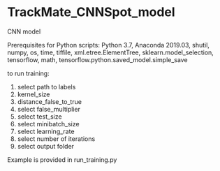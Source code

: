 # TrackMate_CNNSpot_model
CNN model

Prerequisites for Python scripts: Python 3.7, Anaconda 2019.03, shutil, numpy, os, time, tiffile, 
xml.etree.ElementTree, sklearn.model_selection, tensorflow, math, tensorflow.python.saved_model.simple_save

to run training:

1) select path to labels
2) kernel_size
3) distance_false_to_true 
4) select false_multiplier
5) select test_size
6) select minibatch_size
7) select learning_rate
8) select number of iterations
9) select output folder

Example is provided in run_training.py
